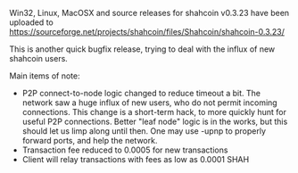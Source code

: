 Win32, Linux, MacOSX and source releases for shahcoin v0.3.23 have been uploaded to
https://sourceforge.net/projects/shahcoin/files/Shahcoin/shahcoin-0.3.23/

This is another quick bugfix release, trying to deal with the influx of new shahcoin users.

Main items of note:

* P2P connect-to-node logic changed to reduce timeout a bit.  The network saw a huge influx of new users, who do not permit incoming connections.  This change is a short-term hack, to more quickly hunt for useful P2P connections.  Better "leaf node" logic is in the works, but this should let us limp along until then.  One may use -upnp to properly forward ports, and help the network.
* Transaction fee reduced to 0.0005 for new transactions
* Client will relay transactions with fees as low as 0.0001 SHAH
